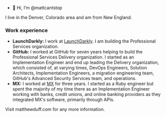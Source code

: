 - 👋 Hi, I’m @mattcantstop

I live in the Denver, Colorado area and am from New England. 

### Work experience

- **LaunchDarkly:** I work at [LaunchDarkly](https://launchdarkly.com). I am building the Professional Services organization. 
- **GitHub:** I worked at GitHub for seven years helping to build the Professional Services Delivery organization. I started as an Implementation Engineer and end up leading the Delivery organization, which consisted of, at varying times, DevOps Engineers, Solution Architects, Implementation Engineers, a migration engineering team, GitHub's Advanced Security Services team, and operations. 
- **MX:** I worked at [MX](https://mx.com) for three years. I started as a Ruby engineer but spent the majority of my time there as an Implementation Engineer working with banks, credit unions, and online banking providers as they integrated MX's software, primarily through APIs. 

Visit matthewduff.com for any more information. 
